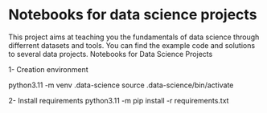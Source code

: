 # Notebooks for  data science projects

This project aims at teaching you the fundamentals of data science through differrent datasets and tools. You can find the example
code and solutions to several data projects.
Notebooks for Data Science Projects

1- Creation environment

python3.11 -m venv .data-science
source .data-science/bin/activate


2- Install requirements
python3.11 -m pip install -r requirements.txt
